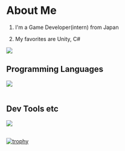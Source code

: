 # About Me

1. I'm a Game Developer(intern) from Japan

2. My favorites are Unity, C#

![](https://github-readme-stats-theta-neon.vercel.app/api/top-langs?username=manato-takahashi&count-private=true&show_icons=true&locale=en&layout=compact&theme=onedark)

## Programming Languages

<img src="https://skillicons.dev/icons?i=c,cs,cpp,java,jquery,matlab,processing,html,css,js,php,laravel" /> <br /><br />

## Dev Tools etc

<img src="https://skillicons.dev/icons?i=unity,discord,git,github,vscode,powershell,anaconda,gmail,mysql,md,svg," /> <br /><br />

[![trophy](https://github-profile-trophy.vercel.app/?username=manato-takahashi&theme=onedark)](https://github.com/ryo-ma/github-profile-trophy)
